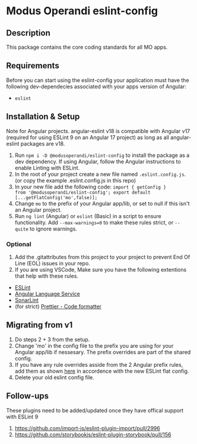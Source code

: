 # Modus Operandi eslint-config

## Description

This package contains the core coding standards for all MO apps.

## Requirements

Before you can start using the eslint-config your application must have the following dev-dependecies associated with your apps version of Angular:

- `eslint`

## Installation & Setup

Note for Angular projects. angular-eslint v18 is compatible with Angular v17 (required for using ESLint 9 on an Angular 17 project)
as long as all angular-eslint packages are v18.

1. Run `npm i -D @modusoperandi/eslint-config` to install the package as a dev dependency.
   If using Angular, follow the Angular instructions to enable Linting with ESLint.
2. In the root of your project create a new file named `.eslint.config.js`. (or copy the example .eslint.config.js in this repo)
3. In your new file add the following code:
   <code>import { getConfig } from '@modusoperandi/eslint-config';
   export default [...getFlatConfig('mo',false)];</code>
4. Change `mo` to the prefix of your Angular app/lib, or set to null if this isn't an Angular project.
5. Run `ng lint` (Angular) or `eslint` (Basic) in a script to ensure functionality. Add `--max-warnings=0` to make these rules strict, or `--quite` to ignore warnings.

### Optional

1. Add the .gitattributes from this project to your project to prevent End Of Line (EOL) issues in your repo.
2. If you are using VSCode, Make sure you have the following extentions that help with these rules.

- [ESLint](https://marketplace.visualstudio.com/items?itemName=dbaeumer.vscode-eslint)
- [Angular Language Service](https://marketplace.visualstudio.com/items?itemName=Angular.ng-template)
- [SonarLint](https://marketplace.visualstudio.com/items?itemName=SonarSource.sonarlint-vscode)
- (for strict) [Prettier - Code formatter](https://marketplace.visualstudio.com/items?itemName=esbenp.prettier-vscode)

## Migrating from v1

1. Do steps 2 + 3 from the setup.
2. Change 'mo' in the config file to the prefix you are using for your Angular app/lib if nessesary. The prefix overrides are part of the shared config.
3. If you have any rule overrides asside from the 2 Angular prefix rules, add them as shown [here](https://eslint.org/docs/latest/extend/shareable-configs#overriding-settings-from-shareable-configs) in accordence with the new ESLint flat config.
4. Delete your old eslint config file.

## Follow-ups

These plugins need to be added/updated once they have offical support with ESLint 9

1. https://github.com/import-js/eslint-plugin-import/pull/2996
2. https://github.com/storybookjs/eslint-plugin-storybook/pull/156
